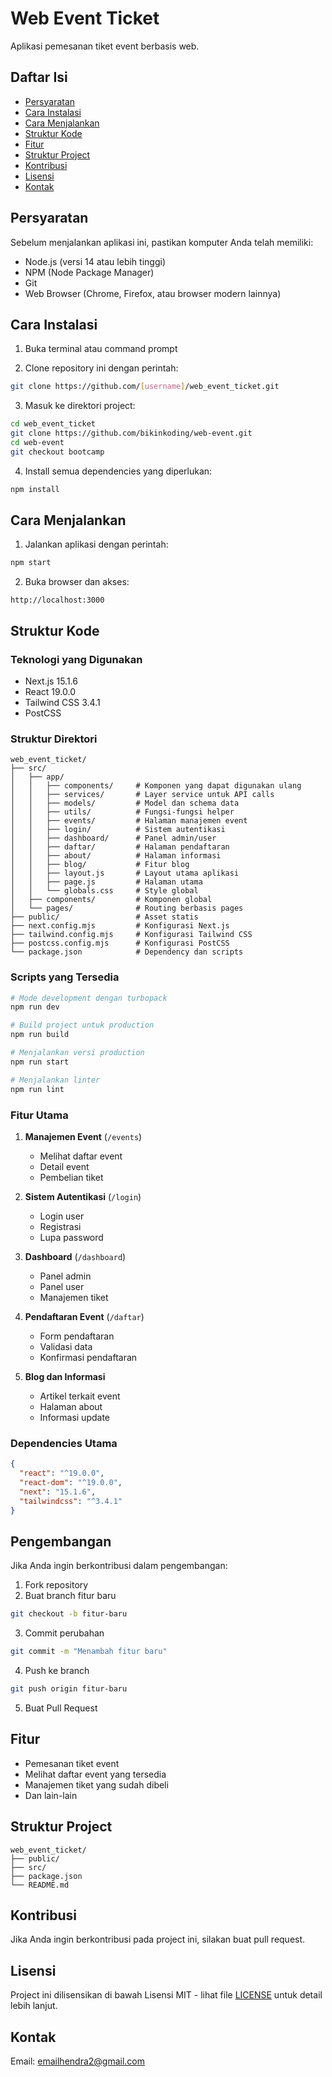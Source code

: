 # Web Event Ticket

Aplikasi pemesanan tiket event berbasis web.

## Daftar Isi
- [Persyaratan](#persyaratan)
- [Cara Instalasi](#cara-instalasi)
- [Cara Menjalankan](#cara-menjalankan)
- [Struktur Kode](#struktur-kode)
- [Fitur](#fitur)
- [Struktur Project](#struktur-project)
- [Kontribusi](#kontribusi)
- [Lisensi](#lisensi)
- [Kontak](#kontak)

## Persyaratan
Sebelum menjalankan aplikasi ini, pastikan komputer Anda telah memiliki:
- Node.js (versi 14 atau lebih tinggi)
- NPM (Node Package Manager)
- Git
- Web Browser (Chrome, Firefox, atau browser modern lainnya)

## Cara Instalasi

1. Buka terminal atau command prompt

2. Clone repository ini dengan perintah:
```bash
git clone https://github.com/[username]/web_event_ticket.git
```

3. Masuk ke direktori project:
```bash
cd web_event_ticket
git clone https://github.com/bikinkoding/web-event.git
cd web-event
git checkout bootcamp
```

4. Install semua dependencies yang diperlukan:
```bash
npm install
```

## Cara Menjalankan

1. Jalankan aplikasi dengan perintah:
```bash
npm start
```

2. Buka browser dan akses:
```
http://localhost:3000
```

## Struktur Kode

### Teknologi yang Digunakan
- Next.js 15.1.6
- React 19.0.0
- Tailwind CSS 3.4.1
- PostCSS

### Struktur Direktori
```
web_event_ticket/
├── src/
│   ├── app/
│   │   ├── components/     # Komponen yang dapat digunakan ulang
│   │   ├── services/       # Layer service untuk API calls
│   │   ├── models/         # Model dan schema data
│   │   ├── utils/          # Fungsi-fungsi helper
│   │   ├── events/         # Halaman manajemen event
│   │   ├── login/          # Sistem autentikasi
│   │   ├── dashboard/      # Panel admin/user
│   │   ├── daftar/         # Halaman pendaftaran
│   │   ├── about/          # Halaman informasi
│   │   ├── blog/           # Fitur blog
│   │   ├── layout.js       # Layout utama aplikasi
│   │   ├── page.js         # Halaman utama
│   │   └── globals.css     # Style global
│   ├── components/         # Komponen global
│   └── pages/              # Routing berbasis pages
├── public/                 # Asset statis
├── next.config.mjs         # Konfigurasi Next.js
├── tailwind.config.mjs     # Konfigurasi Tailwind CSS
├── postcss.config.mjs      # Konfigurasi PostCSS
└── package.json            # Dependency dan scripts
```

### Scripts yang Tersedia
```bash
# Mode development dengan turbopack
npm run dev

# Build project untuk production
npm run build

# Menjalankan versi production
npm run start

# Menjalankan linter
npm run lint
```

### Fitur Utama
1. **Manajemen Event** (`/events`)
   - Melihat daftar event
   - Detail event
   - Pembelian tiket

2. **Sistem Autentikasi** (`/login`)
   - Login user
   - Registrasi
   - Lupa password

3. **Dashboard** (`/dashboard`)
   - Panel admin
   - Panel user
   - Manajemen tiket

4. **Pendaftaran Event** (`/daftar`)
   - Form pendaftaran
   - Validasi data
   - Konfirmasi pendaftaran

5. **Blog dan Informasi**
   - Artikel terkait event
   - Halaman about
   - Informasi update

### Dependencies Utama
```json
{
  "react": "^19.0.0",
  "react-dom": "^19.0.0",
  "next": "15.1.6",
  "tailwindcss": "^3.4.1"
}
```

## Pengembangan
Jika Anda ingin berkontribusi dalam pengembangan:

1. Fork repository
2. Buat branch fitur baru
```bash
git checkout -b fitur-baru
```
3. Commit perubahan
```bash
git commit -m "Menambah fitur baru"
```
4. Push ke branch
```bash
git push origin fitur-baru
```
5. Buat Pull Request

## Fitur
- Pemesanan tiket event
- Melihat daftar event yang tersedia
- Manajemen tiket yang sudah dibeli
- Dan lain-lain

## Struktur Project
```
web_event_ticket/
├── public/
├── src/
├── package.json
└── README.md
```

## Kontribusi
Jika Anda ingin berkontribusi pada project ini, silakan buat pull request.

## Lisensi
Project ini dilisensikan di bawah Lisensi MIT - lihat file [LICENSE](LICENSE) untuk detail lebih lanjut.

## Kontak
Email: emailhendra2@gmail.com
